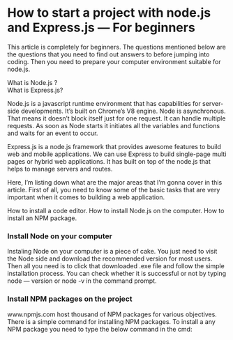 # How to start a project with node.js and Express.js — For beginners

<p>This article is completely for beginners. The questions mentioned below are the questions that you need to find out answers to before jumping into coding. Then you need to prepare your computer environment suitable for node.js.
</p>

  <spna>What is Node.js ?</spna> 
  <br>
  <span>What is Express.js?</span>
<p>Node.js is a javascript runtime environment that has capabilities for server-side developments. It’s built on Chrome’s V8 engine. Node is asynchronous. That means it doesn’t block itself just for one request. It can handle multiple requests. As soon as Node starts it initiates all the variables and functions and waits for an event to occur.

Express.js is a node.js framework that provides awesome features to build web and mobile applications. We can use Express to build single-page multi pages or hybrid web applications. It has built on top of the node.js that helps to manage servers and routes.

Here, I’m listing down what are the major areas that I’m gonna cover in this article. First of all, you need to know some of the basic tasks that are very important when it comes to building a web application.

</p>
<span>How to install a code editor.</span>
<span>How to install Node.js on the computer.</span>
<span>How to install an NPM package.</span>

<h3>Install Node on your computer
</h3>
<p>Instaling Node on your computer is a piece of cake. You just need to visit the Node side and download the recommended version for most users. Then all you need is to click that downloaded .exe file and follow the simple installation process. You can check whether it is successful or not by typing node — version or node -v in the command prompt.</p>


<h3>Install NPM packages on the project</h3>
    <ahref="http://www.npmjs.com" target="_blank" rel="noopener noreferrer" > www.npmjs.com</a>
host thousand of NPM packages for various objectives. There is a simple command for installing NPM packages. To install a any NPM package you need to type the below command in the cmd:






<p></p>
<p></p>
<p></p>
